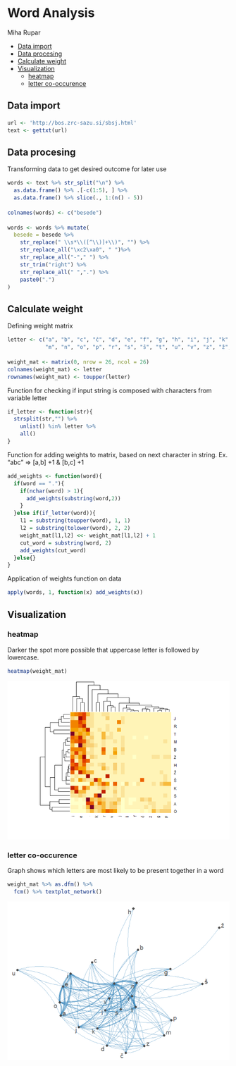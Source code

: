 Word Analysis
================
Miha Rupar

- [Data import](#data-import)
- [Data procesing](#data-procesing)
- [Calculate weight](#calculate-weight)
- [Visualization](#visualization)
  - [heatmap](#heatmap)
  - [letter co-occurence](#letter-co-occurence)

## Data import

``` r
url <- 'http://bos.zrc-sazu.si/sbsj.html'
text <- gettxt(url)
```

## Data procesing

Transforming data to get desired outcome for later use

``` r
words <- text %>% str_split("\n") %>% 
  as.data.frame() %>% .[-c(1:5), ] %>%
  as.data.frame() %>% slice(., 1:(n() - 5)) 

colnames(words) <- c("besede")

words <- words %>% mutate(
  besede = besede %>%
    str_replace(" \\s*\\([^\\)]+\\)", "") %>%
    str_replace_all("\xc2\xa0", " ")%>%
    str_replace_all("-"," ") %>%
    str_trim("right") %>%
    str_replace_all(" ",".") %>%
    paste0(".")
)
```

## Calculate weight

Defining weight matrix

``` r
letter <- c("a", "b", "c", "č", "d", "e", "f", "g", "h", "i", "j", "k", "l", 
            "m", "n", "o", "p", "r", "s", "š", "t", "u", "v", "z", "ž",".")

weight_mat <- matrix(0, nrow = 26, ncol = 26)
colnames(weight_mat) <- letter
rownames(weight_mat) <- toupper(letter)
```

Function for checking if input string is composed with characters from
variable letter

``` r
if_letter <- function(str){
  strsplit(str,"") %>%
    unlist() %in% letter %>%
    all()
}
```

Function for adding weights to matrix, based on next character in
string. Ex. “abc” =\> \[a,b\] +1 & \[b,c\] +1

``` r
add_weights <- function(word){
  if(word == "."){
    if(nchar(word) > 1){
      add_weights(substring(word,2))
    }
  }else if(if_letter(word)){
    l1 = substring(toupper(word), 1, 1)
    l2 = substring(tolower(word), 2, 2)
    weight_mat[l1,l2] <<- weight_mat[l1,l2] + 1
    cut_word = substring(word, 2)
    add_weights(cut_word)
  }else{}
}
```

Application of weights function on data

``` r
apply(words, 1, function(x) add_weights(x))
```

## Visualization

### heatmap
Darker the spot more possible that uppercase letter is followed by lowercase.
``` r
heatmap(weight_mat)
```

![](word_analysis_files/figure-gfm/unnamed-chunk-8-1.png)<!-- -->

### letter co-occurence
Graph shows which letters are most likely to be present together in a word
``` r
weight_mat %>% as.dfm() %>%
  fcm() %>% textplot_network()
```

![](word_analysis_files/figure-gfm/unnamed-chunk-9-1.png)<!-- -->
